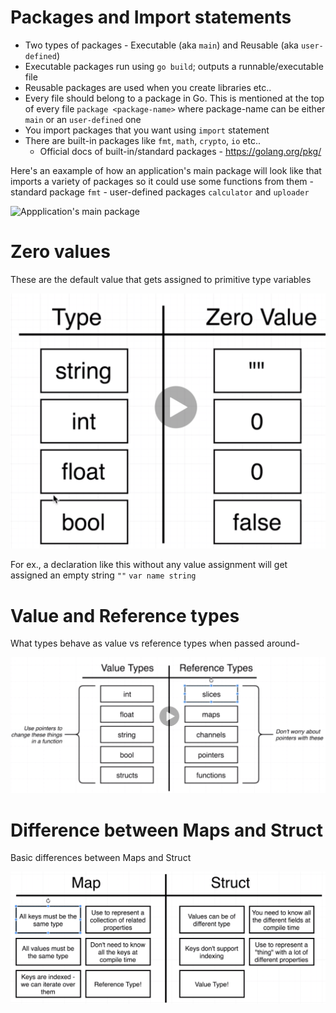 # Packages and Import statements

* Two types of packages - Executable (aka `main`) and Reusable (aka `user-defined`)
* Executable packages run using `go build`; outputs a runnable/executable file 
* Reusable packages are used when you create libraries etc..
* Every file should belong to a package in Go. This is mentioned at the top of every file
  `package <package-name>` where package-name can be either `main` or an `user-defined` one
* You import packages that you want using `import` statement
* There are built-in packages like `fmt`, `math`, `crypto`, `io` etc..
  * Official docs of built-in/standard packages - https://golang.org/pkg/
  
Here's an eaxample of how an application's main package will look like that imports a variety of packages so it could use some functions from them
    - standard package `fmt`
    - user-defined packages `calculator` and `uploader`

![Appplication's main package](/images/application-main-package.png.png)

# Zero values

These are the default value that gets assigned to primitive type variables

![Zero values](/images/zero-values.png)

For ex., a declaration like this without any value assignment will get assigned an empty string `""`
`var name string`

# Value and Reference types

What types behave as value vs reference types when passed around-

![value-reference-types](/images/value-reference-types.png)

# Difference between Maps and Struct

Basic differences between Maps and Struct

![Maps-vs-Struct](/images/maps-vs-struct.png)